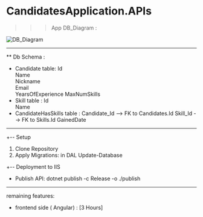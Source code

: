 # CandidatesApplication.APIs
 >>> App DB_Diagram :

![DB_Diagram](https://github.com/user-attachments/assets/6d9a19b4-767d-4abe-96bf-b92946888237)


---- 
** Db Schema :

* Candidate table:
           Id           
           Name       
           Nickname       
           Email        
           YearsOfExperience 
           MaxNumSkills
* Skill table : 
           Id              
           Name   
* CandidateHasSkills table :
           Candidate_Id      --> FK to Candidates.Id
           Skill_Id             --> FK to Skills.Id
           GainedDate  
    
----------------
+-- Setup
1. Clone Repository
2. Apply Migrations: in DAL
     Update-Database


+-- Deployment to IIS
- Publish API:
    dotnet publish -c Release -o ./publish


----------------------
 remaining features:

- frontend  side ( Angular) : [3 Hours]


